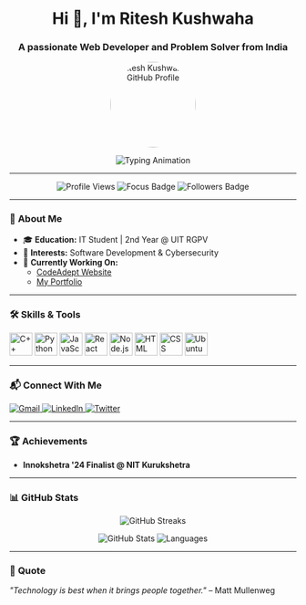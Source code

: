 <h1 align="center">Hi 👋, I'm Ritesh Kushwaha</h1>
<h3 align="center">A passionate Web Developer and Problem Solver from India</h3>

<p align="center">
  <img src="https://github.com/riteshkushwaha7.png" alt="Ritesh Kushwaha's GitHub Profile" width="150" style="border-radius: 50%;"/>
</p>

<p align="center">
  <img src="https://readme-typing-svg.demolab.com?font=Fira+Code&weight=500&size=20&pause=1000&color=58A6FF&width=435&lines=Web+Developer+|+Problem+Solver;Cybersecurity+Enthusiast;Graduating+in+2027" alt="Typing Animation"/>
</p>

---

<p align="center">
  <img src="https://komarev.com/ghpvc/?username=riteshkushwaha7&label=PROFILE+VIEWS&color=blueviolet&style=flat" alt="Profile Views" />
  <img src="https://img.shields.io/badge/Focus-Software%20Development%20%26%20Cybersecurity-gradient?style=for-the-badge" alt="Focus Badge" />
  <img src="https://img.shields.io/github/followers/riteshkushwaha7?style=for-the-badge" alt="Followers Badge" />
</p>

---

### 🔭 **About Me**  
- 🎓 **Education:** IT Student | 2nd Year @ UIT RGPV  
- 🌱 **Interests:** Software Development & Cybersecurity  
- 🎯 **Currently Working On:**  
  - [CodeAdept Website](https://github.com/riteshkushwaha7/Projects/tree/main/CodeAdept%208.0)  
  - [My Portfolio](https://github.com/riteshkushwaha7/My-Portfolio)

---

### 🛠️ **Skills & Tools**  
<p>
  <img src="https://img.icons8.com/color/48/000000/c-plus-plus-logo.png" alt="C++" width="40" />
  <img src="https://img.icons8.com/color/48/000000/python.png" alt="Python" width="40" />
  <img src="https://img.icons8.com/color/48/000000/javascript.png" alt="JavaScript" width="40" />
  <img src="https://img.icons8.com/color/48/000000/react-native.png" alt="React" width="40" />
  <img src="https://img.icons8.com/color/48/000000/nodejs.png" alt="Node.js" width="40" />
  <img src="https://img.icons8.com/color/48/000000/html-5--v1.png" alt="HTML" width="40" />
  <img src="https://img.icons8.com/color/48/000000/css3.png" alt="CSS" width="40" />
  <img src="https://img.icons8.com/color/48/000000/ubuntu--v1.png" alt="Ubuntu" width="40" />
</p>

---

### 📬 **Connect With Me**  
<p>
  <a href="mailto:riteshkushwaha497@gmail.com">
    <img src="https://img.icons8.com/color/48/000000/gmail-new.png" alt="Gmail" />
  </a>
  <a href="https://linkedin.com/in/riteshkushwaha7">
    <img src="https://img.icons8.com/color/48/000000/linkedin.png" alt="LinkedIn" />
  </a>
  <a href="https://twitter.com/cyberrk">
    <img src="https://img.icons8.com/color/48/000000/twitter--v1.png" alt="Twitter" />
  </a>
</p>

---

### 🏆 **Achievements**  
- **Innokshetra '24 Finalist @ NIT Kurukshetra**

---

### 📊 **GitHub Stats**  
<p align="center">
  <img src="https://github-readme-streak-stats.herokuapp.com/?user=riteshkushwaha7&theme=radical&fire=FF6010" alt="GitHub Streaks" />
</p>
<p align="center">
  <img src="https://github-readme-stats.vercel.app/api?username=riteshkushwaha7&show_icons=true&theme=radical" alt="GitHub Stats" />
  <img src="https://github-readme-stats.vercel.app/api/top-langs?username=riteshkushwaha7&layout=compact&langs_count=8&theme=radical" alt="Languages" />
</p>

---

### 🌟 **Quote**  
*"Technology is best when it brings people together."* – Matt Mullenweg
